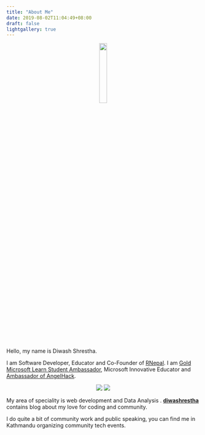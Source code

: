 ```yaml
---
title: "About Me"
date: 2019-08-02T11:04:49+08:00
draft: false
lightgallery: true
---
```


<div style="text-align:center"> <img width="20%"  src="/aboutme/about.png" /> </div>

<div style="text-align:left">

Hello, my name is Diwash Shrestha. 

I am Software Developer, Educator and Co-Founder of [RNepal](https://www.facebook.com/RUGNepal/). I am [Gold Microsoft Learn Student Ambassador](https://studentambassadors.microsoft.com/), Microsoft Innovative Educator and [Ambassador of AngelHack](https://angelhack.com/ambassadors/).

<div style="text-align:center"> 
<img src="/aboutme/mlsa.png" /> 
<img src="/aboutme/MIE.png" /> 
</div>

My area of speciality is web development and Data Analysis . **[diwashrestha](http://diwashrestha.com.np/)** contains blog about my love for coding and community.

I do quite a bit of community work and public speaking, you can find me in Kathmandu organizing community tech events.

</div>